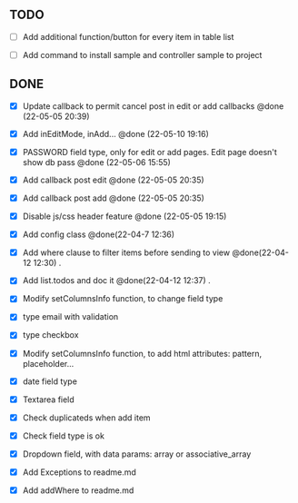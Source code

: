 
## TODO
- [ ] Add additional function/button for every item in table list
- [ ] Add command to install sample and controller sample to project


## DONE

- [x] Update callback to permit cancel post in edit or add callbacks @done (22-05-05 20:39)
- [x] Add inEditMode, inAdd... @done (22-05-10 19:16)
- [x] PASSWORD field type, only for edit or add pages. Edit page doesn't show db pass @done (22-05-06 15:55)
- [x] Add callback post edit @done (22-05-05 20:35)
- [x] Add callback post add @done (22-05-05 20:35)
- [x] Disable js/css header feature @done (22-05-05 19:15)
- [x] Add config class @done(22-04-7 12:36)
- [x] Add where clause to filter items before sending to view @done(22-04-12 12:30) .
- [x] Add list.todos and doc it @done(22-04-12 12:37) .
- [x] Modify setColumnsInfo function, to change field type
- [x] type email with validation
- [x] type checkbox
- [x] Modify setColumnsInfo function, to add html attributes: pattern, placeholder...
- [x] date field type
- [x] Textarea field
- [x] Check duplicateds when add item
- [x] Check field type is ok
- [x] Dropdown field, with data params: array or associative_array
- [x] Add Exceptions to readme.md
- [x] Add addWhere to readme.md


